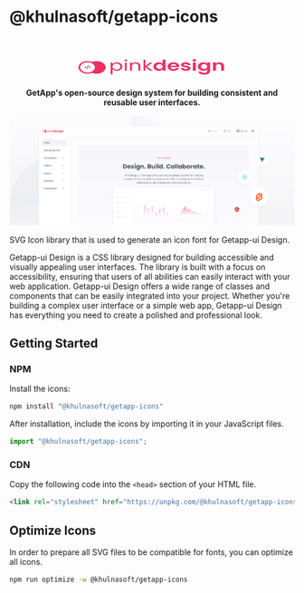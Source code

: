 # @khulnasoft/getapp-icons

<br />
<p align="center">
    <a href="https://getapp-ui.khulnasoft.com" target="_blank"><img width="260" height="39" src="https://raw.githubusercontent.com/khulnasoft/getapp-ui/main/logo.svg" alt="Getapp-ui Design Logo"></a>
    <br />
    <br />
    <b>GetApp's open-source design system for building consistent and reusable user interfaces.</b>
    <br />
    <br />
    <a href="https://github.com/khulnasoft/getapp-ui"><img width="800" height=auto src="https://raw.githubusercontent.com/khulnasoft/getapp-ui/main/github.png" alt="Visit the Getapp-ui Design repo"></a>
</p>

SVG Icon library that is used to generate an icon font for Getapp-ui Design.

Getapp-ui Design is a CSS library designed for building accessible and visually appealing user interfaces. The library is built with a focus on accessibility, ensuring that users of all abilities can easily interact with your web application. Getapp-ui Design offers a wide range of classes and components that can be easily integrated into your project. Whether you're building a complex user interface or a simple web app, Getapp-ui Design has everything you need to create a polished and professional look.

## Getting Started

### NPM

Install the icons:

```bash
npm install "@khulnasoft/getapp-icons"
```

After installation, include the icons by importing it in your JavaScript files.

```js
import "@khulnasoft/getapp-icons";
```

### CDN

Copy the following code into the `<head>` section of your HTML file.

```html
<link rel="stylesheet" href="https://unpkg.com/@khulnasoft/getapp-icons">
```

## Optimize Icons

In order to prepare all SVG files to be compatible for fonts, you can optimize all icons.

```sh
npm run optimize -w @khulnasoft/getapp-icons
```

